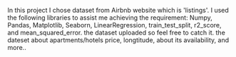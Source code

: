 In this project I chose dataset from Airbnb website which is 'listings'.
I used the following libraries to assist me achieving the requirement: Numpy, Pandas, Matplotlib, Seaborn, LinearRegression, train_test_split, r2_score, and mean_squared_error.
the dataset uploaded so feel free to catch it.
the dateset about apartments/hotels price, longtitude, about its availability, and more..

